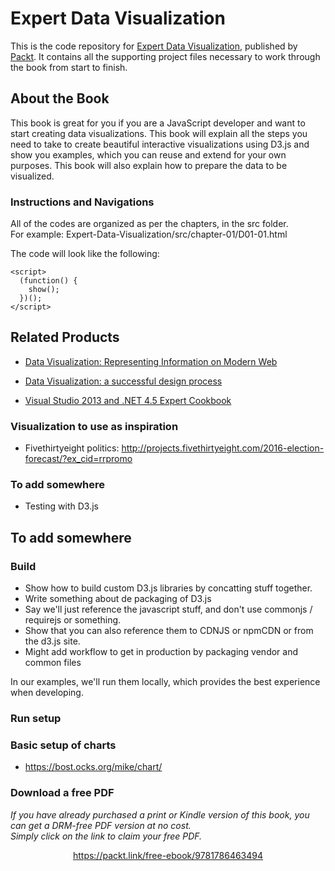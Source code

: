 # Expert Data Visualization
This is the code repository for [Expert Data Visualization](https://www.packtpub.com/web-development/expert-data-visualization?utm_source=github&utm_medium=repository&utm_campaign=9781786463494), published by [Packt](https://www.packtpub.com/). It contains all the supporting project files necessary to work through the book from start to finish.
## About the Book
This book is great for you if you are a JavaScript developer and want to start creating data visualizations. This book will explain all the steps you need to take to create beautiful interactive visualizations using D3.js and show you examples, which you can reuse and extend for your own purposes. This book will also explain how to prepare the data to be visualized.
### Instructions and Navigations
All of the codes are organized as per the chapters, in the src folder.                   
For example:  Expert-Data-Visualization/src/chapter-01/D01-01.html



The code will look like the following:
```
<script>
  (function() {
    show();
  })();
</script>
```
## Related Products
 
  * [Data Visualization: Representing Information on Modern Web](https://www.packtpub.com/big-data-and-business-intelligence/data-visualization-representing-information-modern-web?utm_source=github&utm_medium=repository&utm_campaign=9781787129764)
  
  
* [Data Visualization: a successful design process](https://www.packtpub.com/big-data-and-business-intelligence/data-visualization-successful-design-process?utm_source=github&utm_medium=repository&utm_campaign=9781849693462)
  
  
* [Visual Studio 2013 and .NET 4.5 Expert Cookbook](https://www.packtpub.com/application-development/visual-studio-2013-and-net-45-expert-cookbook?utm_source=github&utm_medium=repository&utm_campaign=9781849689724)
  
### Visualization to use as inspiration

- Fivethirtyeight politics: http://projects.fivethirtyeight.com/2016-election-forecast/?ex_cid=rrpromo

### To add somewhere

- Testing with D3.js


## To add somewhere

### Build
- Show how to build custom D3.js libraries by concatting stuff together.
- Write something about de packaging of D3.js
- Say we'll just reference the javascript stuff, and don't use commonjs / requirejs or something.
- Show that you can also reference them to CDNJS or npmCDN or from the d3.js site.
- Might add workflow to get in production by packaging vendor and common files

In our examples, we'll run them locally, which provides the best experience when developing.

### Run setup

### Basic setup of charts
 - https://bost.ocks.org/mike/chart/
### Download a free PDF

 <i>If you have already purchased a print or Kindle version of this book, you can get a DRM-free PDF version at no cost.<br>Simply click on the link to claim your free PDF.</i>
<p align="center"> <a href="https://packt.link/free-ebook/9781786463494">https://packt.link/free-ebook/9781786463494 </a> </p>